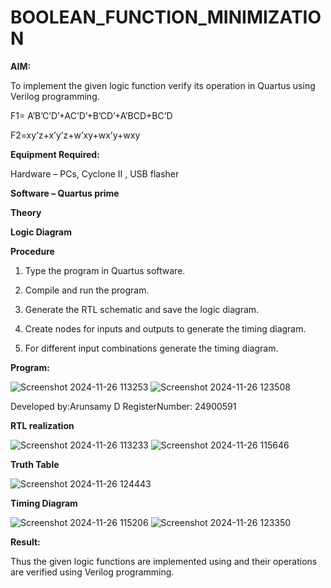 # BOOLEAN_FUNCTION_MINIMIZATION

**AIM:**

To implement the given logic function verify its operation in Quartus using Verilog programming.

F1= A’B’C’D’+AC’D’+B’CD’+A’BCD+BC’D 

F2=xy’z+x’y’z+w’xy+wx’y+wxy

**Equipment Required:**

Hardware – PCs, Cyclone II , USB flasher

**Software – Quartus prime**

**Theory**

**Logic Diagram**

**Procedure**

1.	Type the program in Quartus software.

2.	Compile and run the program.

3.	Generate the RTL schematic and save the logic diagram.

4.	Create nodes for inputs and outputs to generate the timing diagram.

5.	For different input combinations generate the timing diagram.


**Program:**

![Screenshot 2024-11-26 113253](https://github.com/user-attachments/assets/8a15c3ff-a2a4-44c2-bdb8-696feef4b6f6)
![Screenshot 2024-11-26 123508](https://github.com/user-attachments/assets/1ab79f1f-aaa4-4171-8c08-24f328e2360c)

Developed by:Arunsamy D RegisterNumber: 24900591


**RTL realization**

![Screenshot 2024-11-26 113233](https://github.com/user-attachments/assets/1d704d44-d592-44c1-b133-b0c8852c83da)
![Screenshot 2024-11-26 115646](https://github.com/user-attachments/assets/48a63f6d-d107-4038-b457-18d3a4e82d3d)

**Truth Table**

![Screenshot 2024-11-26 124443](https://github.com/user-attachments/assets/6e51ee01-695b-49fe-8c13-ef889ce3faac)

**Timing Diagram**

![Screenshot 2024-11-26 115206](https://github.com/user-attachments/assets/298b87b5-a3a3-41c9-991a-14bbb8ae8527)
![Screenshot 2024-11-26 123350](https://github.com/user-attachments/assets/6d3ebf93-f1c5-49a9-98c5-ed1a8df62411)

**Result:**

Thus the given logic functions are implemented using and their operations are verified using Verilog programming.

